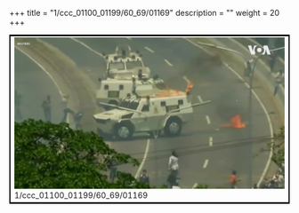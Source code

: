+++
title = "1/ccc_01100_01199/60_69/01169"
description = ""
weight = 20
+++

<table style="border:2px solid black;max-width:800px;max-height:800px;" 
><tr><td>
<img class="center-fit-jpg"
src="/jpg_/aaa_20190430_NxaOmWaI8sI_01168.jpg">
1/ccc_01100_01199/60_69/01169
</img></td></tr></table>
